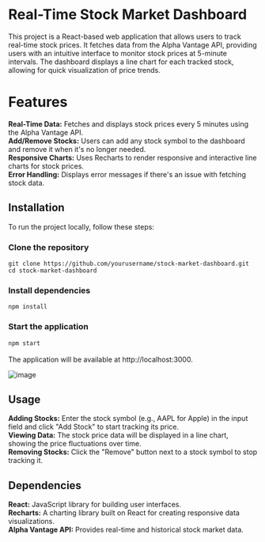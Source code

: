 # Real-Time Stock Market Dashboard
This project is a React-based web application that allows users to track real-time stock prices. It fetches data from the Alpha Vantage API, providing users with an intuitive interface to monitor stock prices at 5-minute intervals. The dashboard displays a line chart for each tracked stock, allowing for quick visualization of price trends.

# Features
**Real-Time Data:** Fetches and displays stock prices every 5 minutes using the Alpha Vantage API.\
**Add/Remove Stocks:** Users can add any stock symbol to the dashboard and remove it when it's no longer needed.\
**Responsive Charts:** Uses Recharts to render responsive and interactive line charts for stock prices.\
**Error Handling:** Displays error messages if there's an issue with fetching stock data.

## Installation
To run the project locally, follow these steps:

### Clone the repository
`git clone https://github.com/yourusername/stock-market-dashboard.git`
`cd stock-market-dashboard`

### Install dependencies
`npm install`

### Start the application
`npm start`\
\
The application will be available at http://localhost:3000.

![image](https://github.com/user-attachments/assets/44e6e3e3-59cc-464e-9c21-d2de6356c50f)


## Usage
**Adding Stocks:** Enter the stock symbol (e.g., AAPL for Apple) in the input field and click "Add Stock" to start tracking its price.\
**Viewing Data:** The stock price data will be displayed in a line chart, showing the price fluctuations over time.\
**Removing Stocks:** Click the "Remove" button next to a stock symbol to stop tracking it.

## Dependencies
**React:** JavaScript library for building user interfaces.\
**Recharts:** A charting library built on React for creating responsive data visualizations.\
**Alpha Vantage API:** Provides real-time and historical stock market data.

